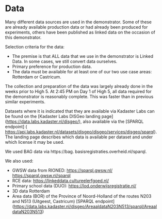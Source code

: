 # Data
Many different data sources are used in the demonstrator. Some of these are already available production data or had already been produced for experiments, others have been published as linked data on the occasion of this demonstrator.

Selection criteria for the data:
- The premise is that ALL data that we use in the demonstrator is Linked Data. In some cases, we still convert data ourselves.
- Primary preference for production data.
- The data must be available for at least one of our two use case areas: Rotterdam or Castricum.

The collection and preparation of the data was largely already done in the weeks prior to High 5. At 2:45 PM on Day 1 of High 5, all data required for the demonstrator is reasonably complete. This was faster than in previous similar experiments.

Datasets where it is indicated that they are available via Kadaster Labs can be found on the [Kadaster Labs DISGeo landing page] (https://data.labs.kadaster.nl/disgeo/), also available via the [SPARQL endpoint] ( https://api.labs.kadaster.nl/datasets/disgeo/disgeo/services/disgeo/sparql). The landing page describes which data is available per dataset and under which license it may be used.

We used BAG data via https://bag. basisregistraties.overheid.nl/sparql.

We also used:
- GWSW data from RIONED: https://sparql.gwsw.nl/ https://sparql.gwsw.nl/sparql
- RCE data: https://linkeddata.cultureelerfgoed.nl/
- Primary school data (DUO): https://lod.onderwijsregistratie.nl/
- 3D data Rotterdam
- Area data (BOR) of the Province of Noord-Holland of the routes N203 and N513 (Uitgeest, Castricum) [SPARQL endpoint] (https://data.labs.kadaster.nl/disgeo/AreaaldataN203N513/sparql/AreaaldataN203N513) 